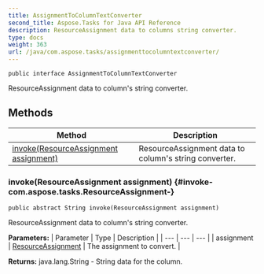 ```yaml
---
title: AssignmentToColumnTextConverter
second_title: Aspose.Tasks for Java API Reference
description: ResourceAssignment data to columns string converter.
type: docs
weight: 363
url: /java/com.aspose.tasks/assignmenttocolumntextconverter/
---
```

```
public interface AssignmentToColumnTextConverter
```

ResourceAssignment data to column's string converter.
## Methods

| Method | Description |
| --- | --- |
| [invoke(ResourceAssignment assignment)](#invoke-com.aspose.tasks.ResourceAssignment-) | ResourceAssignment data to column's string converter. |
### invoke(ResourceAssignment assignment) {#invoke-com.aspose.tasks.ResourceAssignment-}
```
public abstract String invoke(ResourceAssignment assignment)
```


ResourceAssignment data to column's string converter.

**Parameters:**
| Parameter | Type | Description |
| --- | --- | --- |
| assignment | [ResourceAssignment](../../com.aspose.tasks/resourceassignment) | The assignment to convert. |

**Returns:**
java.lang.String - String data for the column.
